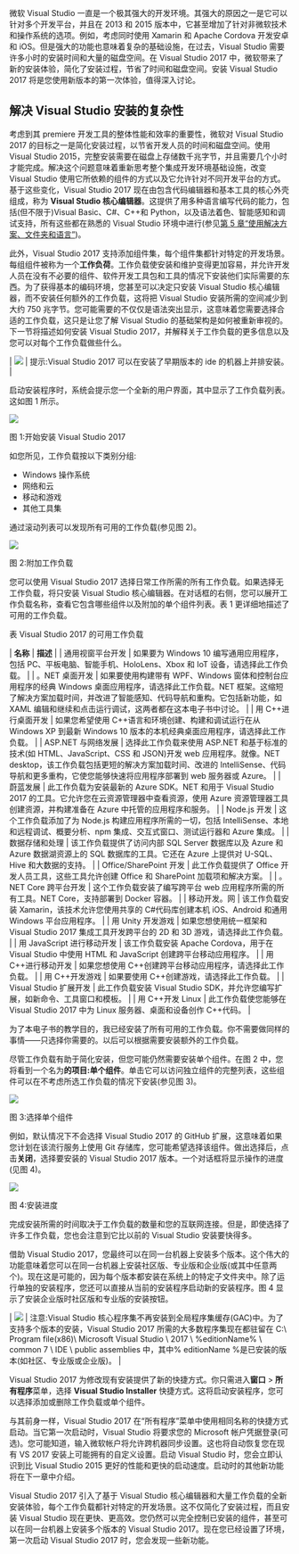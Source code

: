 微软 Visual Studio 一直是一个极其强大的开发环境。其强大的原因之一是它可以针对多个开发平台，并且在 2013 和 2015 版本中，它甚至增加了针对非微软技术和操作系统的选项。例如，考虑同时使用 Xamarin 和 Apache Cordova 开发安卓和 iOS。但是强大的功能也意味着复杂的基础设施，在过去，Visual Studio 需要许多小时的安装时间和大量的磁盘空间。在 Visual Studio 2017 中，微软带来了新的安装体验，简化了安装过程，节省了时间和磁盘空间。安装 Visual Studio 2017 将是您使用新版本的第一次体验，值得深入讨论。

## 解决 Visual Studio 安装的复杂性

考虑到其 premiere 开发工具的整体性能和效率的重要性，微软对 Visual Studio 2017 的目标之一是简化安装过程，以节省开发人员的时间和磁盘空间。使用 Visual Studio 2015，完整安装需要在磁盘上存储数千兆字节，并且需要几个小时才能完成。解决这个问题意味着重新思考整个集成开发环境基础设施，改变 Visual Studio 使用它所依赖的组件的方式以及它允许针对不同开发平台的方式。基于这些变化，Visual Studio 2017 现在由包含代码编辑器和基本工具的核心外壳组成，称为 **Visual Studio 核心编辑器**。这提供了用多种语言编写代码的能力，包括(但不限于)Visual Basic、C#、C++和 Python，以及语法着色、智能感知和调试支持，所有这些都在熟悉的 Visual Studio 环境中进行(参见[第 5 章“使用解决方案、文件夹和语言”](5.html#_Chapter_5_))。

此外，Visual Studio 2017 支持添加组件集，每个组件集都针对特定的开发场景。每组组件被称为一个**工作负荷**。工作负载使安装和维护变得更加容易，并允许开发人员在没有不必要的组件、软件开发工具包和工具的情况下安装他们实际需要的东西。为了获得基本的编码环境，您甚至可以决定只安装 Visual Studio 核心编辑器，而不安装任何额外的工作负载，这将把 Visual Studio 安装所需的空间减少到大约 750 兆字节。您可能需要的不仅仅是语法突出显示，这意味着您需要选择合适的工作负载，这只是让您了解 Visual Studio 的基础架构是如何被重新审视的。下一节将描述如何安装 Visual Studio 2017，并解释关于工作负载的更多信息以及您可以对每个工作负载做些什么。

| ![](../images/00003.gif) | 提示:Visual Studio 2017 可以在安装了早期版本的 ide 的机器上并排安装。 |

启动安装程序时，系统会提示您一个全新的用户界面，其中显示了工作负载列表。这如图 1 所示。

![](../images/00004.jpeg)

图 1:开始安装 Visual Studio 2017

如您所见，工作负载按以下类别分组:

*   Windows 操作系统
*   网络和云
*   移动和游戏
*   其他工具集

通过滚动列表可以发现所有可用的工作负载(参见图 2)。

![](../images/00005.jpeg)

图 2:附加工作负载

您可以使用 Visual Studio 2017 选择日常工作所需的所有工作负载。如果选择无工作负载，将只安装 Visual Studio 核心编辑器。在对话框的右侧，您可以展开工作负载名称，查看它包含哪些组件以及附加的单个组件列表。表 1 更详细地描述了可用的工作负载。

表 Visual Studio 2017 的可用工作负载

| **名称** | **描述** |
| 通用视窗平台开发 | 如果要为 Windows 10 编写通用应用程序，包括 PC、平板电脑、智能手机、HoloLens、Xbox 和 IoT 设备，请选择此工作负载。 |
| 。NET 桌面开发 | 如果要使用构建带有 WPF、Windows 窗体和控制台应用程序的经典 Windows 桌面应用程序，请选择此工作负载。NET 框架。这缩短了解决方案加载时间，并改进了智能感知、代码导航和重构。它包括新功能，如 XAML 编辑和继续和点击运行调试，这两者都在这本电子书中讨论。 |
| 用 C++进行桌面开发 | 如果您希望使用 C++语言和环境创建、构建和调试运行在从 Windows XP 到最新 Windows 10 版本的本机经典桌面应用程序，请选择此工作负载。 |
| ASP.NET 与网络发展 | 选择此工作负载来使用 ASP.NET 和基于标准的技术(如 HTML、JavaScript、CSS 和 JSON)开发 web 应用程序。就像。NET desktop，该工作负载包括更短的解决方案加载时间、改进的 IntelliSense、代码导航和更多重构，它使您能够快速将应用程序部署到 web 服务器或 Azure。 |
| 蔚蓝发展 | 此工作负载为安装最新的 Azure SDK。NET 和用于 Visual Studio 2017 的工具。它允许您在云资源管理器中查看资源，使用 Azure 资源管理器工具创建资源，并构建准备在 Azure 中托管的应用程序和服务。 |
| Node.js 开发 | 这个工作负载添加了为 Node.js 构建应用程序所需的一切，包括 IntelliSense、本地和远程调试、概要分析、npm 集成、交互式窗口、测试运行器和 Azure 集成。 |
| 数据存储和处理 | 该工作负载提供了访问内部 SQL Server 数据库以及 Azure 和 Azure 数据湖资源上的 SQL 数据库的工具。它还在 Azure 上提供对 U-SQL、Hive 和大数据的支持。 |
| Office/SharePoint 开发 | 此工作负载提供了 Office 开发人员工具，这些工具允许创建 Office 和 SharePoint 加载项和解决方案。 |
| 。NET Core 跨平台开发 | 这个工作负载安装了编写跨平台 web 应用程序所需的所有工具。NET Core，支持部署到 Docker 容器。 |
| 移动开发。网 | 该工作负载安装 Xamarin，该技术允许您使用共享的 C#代码库创建本机 iOS、Android 和通用 Windows 平台应用程序。 |
| 用 Unity 开发游戏 | 如果您想使用统一框架和 Visual Studio 2017 集成工具开发跨平台的 2D 和 3D 游戏，请选择此工作负载。 |
| 用 JavaScript 进行移动开发 | 该工作负载安装 Apache Cordova，用于在 Visual Studio 中使用 HTML 和 JavaScript 创建跨平台移动应用程序。 |
| 用 C++进行移动开发 | 如果您想使用 C++创建跨平台移动应用程序，请选择此工作负载。 |
| 用 C++开发游戏 | 如果要使用 C++创建游戏，请选择此工作负载。 |
| Visual Studio 扩展开发 | 此工作负载安装 Visual Studio SDK，并允许您编写扩展，如新命令、工具窗口和模板。 |
| 用 C++开发 Linux | 此工作负载使您能够在 Visual Studio 2017 中为 Linux 服务器、桌面和设备创作 C++代码。 |

为了本电子书的教学目的，我已经安装了所有可用的工作负载。你不需要做同样的事情——只选择你需要的。以后可以根据需要安装额外的工作负载。

尽管工作负载有助于简化安装，但您可能仍然需要安装单个组件。在图 2 中，您将看到一个名为**的项目:单个组件**。单击它可以访问独立组件的完整列表，这些组件可以在不考虑所选工作负载的情况下安装(参见图 3)。

![](../images/00006.jpeg)

图 3:选择单个组件

例如，默认情况下不会选择 Visual Studio 2017 的 GitHub 扩展，这意味着如果您计划在该流行服务上使用 Git 存储库，您可能希望选择该组件。做出选择后，点击**关闭**，选择要安装的 Visual Studio 2017 版本。一个对话框将显示操作的进度(见图 4)。

![](../images/00007.jpeg)

图 4:安装进度

完成安装所需的时间取决于工作负载的数量和您的互联网连接。但是，即使选择了许多工作负载，您也会注意到它比以前的 Visual Studio 安装要快得多。

借助 Visual Studio 2017，您最终可以在同一台机器上安装多个版本。这个伟大的功能意味着您可以在同一台机器上安装社区版、专业版和企业版(或其中任意两个)。现在这是可能的，因为每个版本都安装在系统上的特定子文件夹中。除了运行单独的安装程序，您还可以直接从当前的安装程序启动新的安装程序。图 4 显示了安装企业版时社区版和专业版的安装按钮。

| ![](../images/00008.gif) | 注意:Visual Studio 核心程序集不再安装到全局程序集缓存(GAC)中。为了支持多个版本的安装，Visual Studio 2017 所需的大多数程序集现在都驻留在 C:\ Program file(x86)\ Microsoft Visual Studio \ 2017 \ %editionName% \ common 7 \ IDE \ public assemblies 中，其中% editionName %是已安装的版本(如社区、专业版或企业版)。 |

Visual Studio 2017 为修改现有安装提供了新的快捷方式。你只需进入**窗口** > **所有程序**菜单，选择 **Visual Studio Installer** 快捷方式。这将启动安装程序，您可以选择添加或删除工作负载或单个组件。

与其前身一样，Visual Studio 2017 在“所有程序”菜单中使用相同名称的快捷方式启动。当它第一次启动时，Visual Studio 将要求您的 Microsoft 帐户凭据登录(可选)。您可能知道，输入微软帐户将允许跨机器同步设置。这也将自动恢复您在现有 VS 2017 安装上可能拥有的自定义设置。启动 Visual Studio 时，您会立即认识到比 Visual Studio 2015 更好的性能和更快的启动速度。启动时的其他新功能将在下一章中介绍。

Visual Studio 2017 引入了基于 Visual Studio 核心编辑器和大量工作负载的全新安装体验，每个工作负载都针对特定的开发场景。这不仅简化了安装过程，而且安装 Visual Studio 现在更快、更高效。您仍然可以完全控制已安装的组件，甚至可以在同一台机器上安装多个版本的 Visual Studio 2017。现在您已经设置了环境，第一次启动 Visual Studio 2017 时，您会发现一些新功能。